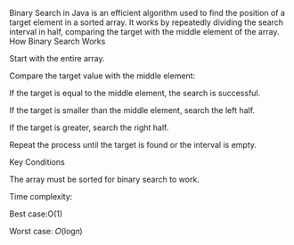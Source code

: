 Binary Search in Java is an efficient algorithm used to find the position of a target element in a sorted array. It works by repeatedly dividing the search interval in half, comparing the target with the middle element of the array.
How Binary Search Works

Start with the entire array.

Compare the target value with the middle element:

If the target is equal to the middle element, the search is successful.

If the target is smaller than the middle element, search the left half.

If the target is greater, search the right half.

Repeat the process until the target is found or the interval is empty.

Key Conditions

The array must be sorted for binary search to work.

Time complexity: 

Best case:O(1)

Worst case: 𝑂(log𝑛)

